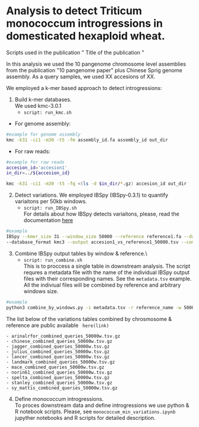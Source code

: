# Analysis to detect Triticum monococcum introgressions in domesticated hexaploid wheat.

Scripts used in the publication " Title of the publication " 

In this analysis we used the 10 pangenome chromosome level assemblies from the publication "10 pangenome paper" plus Chinese Sprig genome assembly.
As a query samples, we used XX accesions of XX.

We employed a k-mer based approach to detect introgressions:

1. Build k-mer databases.\
We used kmc-3.0.1
	* ```script: run_kmc.sh```
- For genome assembly:

```sh
#example for genome assembly
kmc -k31 -ci1 -m30 -t5 -fm assembly_id.fa assembly_id out_dir
```
- For raw reads:
```sh
#example for raw reads
accesion_id='accesion1'
in_dir=../${accesion_id}

kmc -k31 -ci1 -m30 -t5 -fq <(ls -d $in_dir/*.gz) accesion_id out_dir
```

2. Detect variations.
We employed IBSpy (IBSpy-0.3.1) to quantify variaitons per 50kb windows.
	* ``` script: run_IBSpy.sh ```\
For details about how IBSpy detects variaitons, please, read the documentation [here](https://github.com/Uauy-Lab/IBSpy)

```sh
#example
IBSpy --kmer_size 31 --window_size 50000 --reference reference1.fa --database accesion1 \
--database_format kmc3 --output accesion1_vs_reference1_50000.tsv --compress
```

3. Combine IBSpy output tables by window & reference.\
	* ```script: run_combine.sh```\
	This is to proccess a single table in downstream analysis. The script requres a metadata file with the name of the individual IBSpy output files with their corresponding names. See the ```metadata.tsv``` example. All the  indiviual files will be combined by reference and arbitrary windows size.

```sh
#example
python3 combine_by_windows.py -i metadata.tsv -r reference_name -w 50000 -s variaitons -o reference_combined_queries_50000.tsv.gz
```

The list below of the variations tables combined by chrosmosome & reference are public available ``` here(link)```

	- arinalrfor_combined_queries_50000w.tsv.gz
	- chinese_combined_queries_50000w.tsv.gz
	- jagger_combined_queries_50000w.tsv.gz
	- julius_combined_queries_50000w.tsv.gz
	- lancer_combined_queries_50000w.tsv.gz
	- landmark_combined_queries_50000w.tsv.gz
	- mace_combined_queries_50000w.tsv.gz
	- norin61_combined_queries_50000w.tsv.gz
	- spelta_combined_queries_50000w.tsv.gz
	- stanley_combined_queries_50000w.tsv.gz
	- sy_mattis_combined_queries_50000w.tsv.gz


4. Define monococcum introgressions.\
To proces downstream data and define introgressions we use python & R notebook scripts.
Please, see ``` monococcum_min_variations.ipynb ``` jupyther notebooks and R scripts for detailed description.

